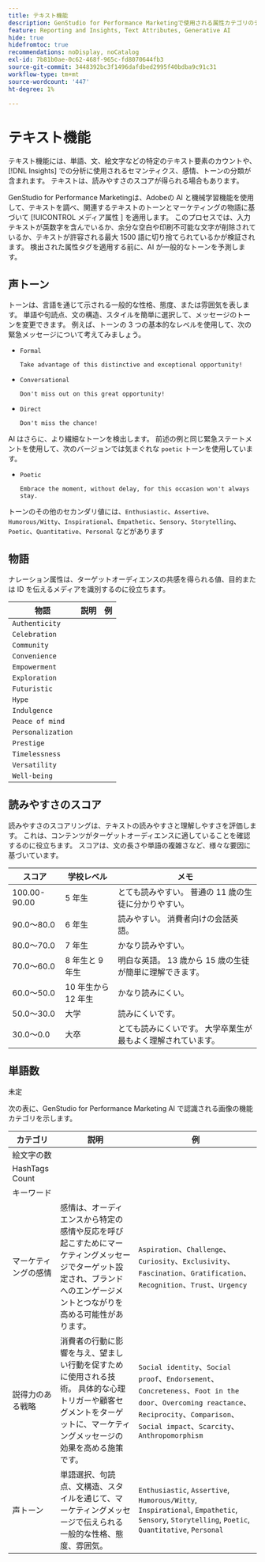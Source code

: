 ```yaml
---
title: テキスト機能
description: GenStudio for Performance Marketingで使用される属性カテゴリのテキスト機能について説明します。
feature: Reporting and Insights, Text Attributes, Generative AI
hide: true
hidefromtoc: true
recommendations: noDisplay, noCatalog
exl-id: 7b81b0ae-0c62-468f-965c-fd8070644fb3
source-git-commit: 3448392bc3f1496dafdbed2995f40bdba9c91c31
workflow-type: tm+mt
source-wordcount: '447'
ht-degree: 1%

---
```


# テキスト機能

テキスト機能には、単語、文、絵文字などの特定のテキスト要素のカウントや、[!DNL Insights] での分析に使用されるセマンティクス、感情、トーンの分類が含まれます。 テキストは、読みやすさのスコアが得られる場合もあります。

GenStudio for Performance Marketingは、Adobeの AI と機械学習機能を使用して、テキストを調べ、関連するテキストのトーンとマーケティングの物語に基づいて [!UICONTROL  メディア属性 ] を適用します。 このプロセスでは、入力テキストが英数字を含んでいるか、余分な空白や印刷不可能な文字が削除されているか、テキストが許容される最大 1500 語に切り捨てられているかが検証されます。 検出された属性タグを適用する前に、AI が一般的なトーンを予測します。

## 声トーン

トーンは、言語を通じて示される一般的な性格、態度、または雰囲気を表します。 単語や句読点、文の構造、スタイルを簡単に選択して、メッセージのトーンを変更できます。 例えば、トーンの 3 つの基本的なレベルを使用して、次の緊急メッセージについて考えてみましょう。

- `Formal`

  ```
  Take advantage of this distinctive and exceptional opportunity!
  ```

- `Conversational`

  ```
  Don't miss out on this great opportunity!
  ```

- `Direct`

  ```
  Don't miss the chance!
  ```

AI はさらに、より繊細なトーンを検出します。 前述の例と同じ緊急ステートメントを使用して、次のバージョンでは気まぐれな `poetic` トーンを使用しています。

- `Poetic`

  ```
  Embrace the moment, without delay, for this occasion won't always stay.
  ```

トーンのその他のセカンダリ値には、`Enthusiastic`、`Assertive`、`Humorous/Witty`、`Inspirational`、`Empathetic`、`Sensory`、`Storytelling`、`Poetic`、`Quantitative`、`Personal` などがあります

## 物語

ナレーション属性は、ターゲットオーディエンスの共感を得られる値、目的または ID を伝えるメディアを識別するのに役立ちます。

| 物語 | 説明 | 例 |
| ----------------- | ----------- | ------- |
| `Authenticity` |             |         |
| `Celebration` |             |         |
| `Community` |             |         |
| `Convenience` |             |         |
| `Empowerment` |             |         |
| `Exploration` |             |         |
| `Futuristic` |             |         |
| `Hype` |             |         |
| `Indulgence` |             |         |
| `Peace of mind` |             |         |
| `Personalization` |             |         |
| `Prestige` |             |         |
| `Timelessness` |             |         |
| `Versatility` |             |         |
| `Well-being` |             |         |

## 読みやすさのスコア

読みやすさのスコアリングは、テキストの読みやすさと理解しやすさを評価します。 これは、コンテンツがターゲットオーディエンスに適していることを確認するのに役立ちます。 スコアは、文の長さや単語の複雑さなど、様々な要因に基づいています。

| スコア | 学校レベル | メモ |
| ----------- | ------------------ | ------------------------------------------------------------------------- |
| 100.00-90.00 | 5 年生 | とても読みやすい。 普通の 11 歳の生徒に分かりやすい。 |
| 90.0～80.0 | 6 年生 | 読みやすい。 消費者向けの会話英語。 |
| 80.0～70.0 | 7 年生 | かなり読みやすい。 |
| 70.0～60.0 | 8 年生と 9 年生 | 明白な英語。 13 歳から 15 歳の生徒が簡単に理解できます。 |
| 60.0～50.0 | 10 年生から 12 年生 | かなり読みにくい。 |
| 50.0～30.0 | 大学 | 読みにくいです。 |
| 30.0～0.0 | 大卒 | とても読みにくいです。 大学卒業生が最もよく理解されています。 |

## 単語数

未定

次の表に、GenStudio for Performance Marketing AI で認識される画像の機能カテゴリを示します。

| カテゴリ | 説明 | 例 |
| -------------------- | ------------- | --------------------- |
| 絵文字の数 |             |        |
| HashTags Count |             |        |
| キーワード |             |        |
| マーケティングの感情 | 感情は、オーディエンスから特定の感情や反応を呼び起こすためにマーケティングメッセージでターゲット設定され、ブランドへのエンゲージメントとつながりを高める可能性があります。 | `Aspiration`、`Challenge`、`Curiosity`、`Exclusivity`、`Fascination`、`Gratification`、`Recognition`、`Trust`、`Urgency` |
| 説得力のある戦略 | 消費者の行動に影響を与え、望ましい行動を促すために使用される技術。 具体的な心理トリガーや顧客セグメントをターゲットに、マーケティングメッセージの効果を高める施策です。 | `Social identity`、`Social proof`、`Endorsement`、`Concreteness`、`Foot in the door`、`Overcoming reactance`、`Reciprocity`、`Comparison`、`Social impact`、`Scarcity`、`Anthropomorphism` |
| 声トーン | 単語選択、句読点、文構造、スタイルを通じて、マーケティングメッセージで伝えられる一般的な性格、態度、雰囲気。 | `Enthusiastic`, `Assertive`, `Humorous/Witty`, `Inspirational`, `Empathetic`, `Sensory`, `Storytelling`, `Poetic`, `Quantitative`, `Personal` |
